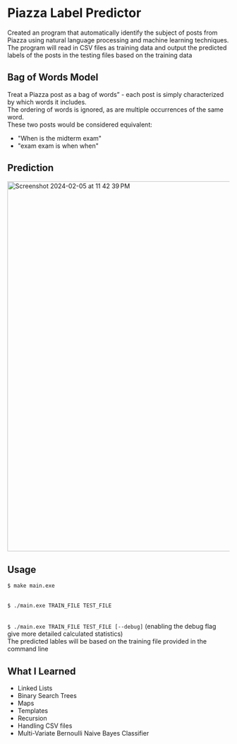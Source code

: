 # Piazza Label Predictor
Created an program that automatically identify the subject of posts from Piazza 
using natural language processing and machine learning techniques. 
<br>The program will read in CSV files as training data and output the predicted labels of the posts in the testing files based on the training data

## Bag of Words Model
Treat a Piazza post as a bag of words” - each post is simply characterized by which words it includes. 
<br>The ordering of words is ignored, as are multiple occurrences of the same word. 
<br>These two posts would be considered equivalent:
- "When is the midterm exam"
- "exam exam is when when"

## Prediction
<img width="837" alt="Screenshot 2024-02-05 at 11 42 39 PM" src="https://github.com/kazuhidelee/piazza_label_predictor/assets/122251831/0d2fbac5-fc73-4e7e-b3a6-787a8f721617">

## Usage
```$ make main.exe ```

<br>```$ ./main.exe TRAIN_FILE TEST_FILE ```

<br>```$ ./main.exe TRAIN_FILE TEST_FILE [--debug]``` (enabling the debug flag give more detailed calculated statistics)
<br> The predicted lables will be based on the training file provided in the command line

## What I Learned
- Linked Lists
- Binary Search Trees
- Maps
- Templates
- Recursion
- Handling CSV files
- Multi-Variate Bernoulli Naive Bayes Classifier
